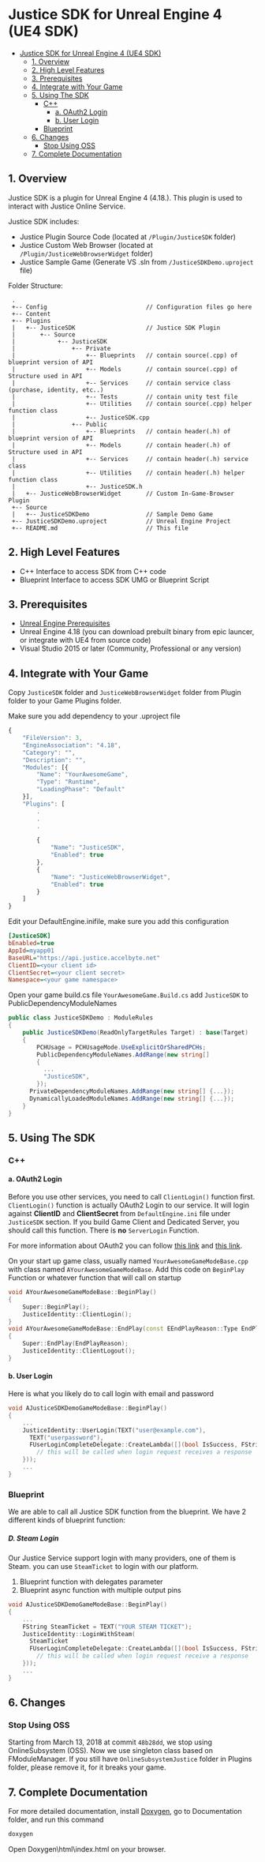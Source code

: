 # Justice SDK for Unreal Engine 4 (UE4 SDK)

- [Justice SDK for Unreal Engine 4 (UE4 SDK)](#justice-sdk-for-unreal-engine-4-ue4-sdk)
    - [1. Overview](#1-overview)
    - [2. High Level Features](#2-high-level-features)
    - [3. Prerequisites](#3-prerequisites)
    - [4. Integrate with Your Game](#4-integrate-with-your-game)
    - [5. Using The SDK](#5-using-the-sdk)
        - [C++](#c)
            - [a. OAuth2 Login](#a-oauth2-login)
            - [b. User Login](#b-user-login)
        - [Blueprint](#blueprint)
    - [6. Changes](#6-changes)
        - [Stop Using OSS](#stop-using-oss)
    - [7. Complete Documentation](#7-complete-documentation)


## 1. Overview

Justice SDK is a plugin for Unreal Engine 4 (4.18.).
This plugin is used to interact with Justice Online Service.

Justice SDK includes:

* Justice Plugin Source Code (located at `/Plugin/JusticeSDK` folder)
* Justice Custom Web Browser (located at `/Plugin/JusticeWebBrowserWidget` folder)
* Justice Sample Game (Generate VS .sln from  `/JusticeSDKDemo.uproject` file)

Folder Structure:

```text
 .
 +-- Config                            // Configuration files go here
 +-- Content
 +-- Plugins
 |   +-- JusticeSDK                    // Justice SDK Plugin
 |       +-- Source
 |            +-- JusticeSDK
 |                +-- Private
 |                    +-- Blueprints   // contain source(.cpp) of blueprint version of API
 |                    +-- Models       // contain source(.cpp) of Structure used in API
 |                    +-- Services     // contain service class (purchase, identity, etc..)
 |                    +-- Tests        // contain unity test file
 |                    +-- Utilities    // contain source(.cpp) helper function class  
 |                    +-- JusticeSDK.cpp
 |                +-- Public
 |                    +-- Blueprints   // contain header(.h) of blueprint version of API
 |                    +-- Models       // contain header(.h) of Structure used in API
 |                    +-- Services     // contain header(.h) service class
 |                    +-- Utilities    // contain header(.h) helper function class  
 |                    +-- JusticeSDK.h
 |   +-- JusticeWebBrowserWidget       // Custom In-Game-Browser Plugin
 +-- Source
 |   +-- JusticeSDKDemo                // Sample Demo Game
 +-- JusticeSDKDemo.uproject           // Unreal Engine Project
 +-- README.md                         // This file
```

## 2. High Level Features

* C++ Interface to access SDK from C++ code
* Blueprint Interface to access SDK UMG or Blueprint Script

## 3. Prerequisites

* [Unreal Engine Prerequisites](https://docs.unrealengine.com/en-US/GettingStarted/RecommendedSpecifications)
* Unreal Engine 4.18 (you can download prebuilt binary from epic launcer, or integrate with UE4 from source code)
* Visual Studio 2015 or later (Community, Professional or any version)

## 4. Integrate with Your Game

Copy `JusticeSDK` folder and `JusticeWebBrowserWidget` folder from Plugin folder to your Game Plugins folder.

Make sure you add dependency to your .uproject file

```javascript
{
    "FileVersion": 3,
    "EngineAssociation": "4.18",
    "Category": "",
    "Description": "",
    "Modules": [{
        "Name": "YourAwesomeGame",
        "Type": "Runtime",
        "LoadingPhase": "Default"
    }],
    "Plugins": [
        .
        .
        .

        {
            "Name": "JusticeSDK",
            "Enabled": true
        }, 
        {
            "Name": "JusticeWebBrowserWidget",
            "Enabled": true
        }
    ]
}
```

Edit your DefaultEngine.inifile, make sure you add this configuration

```ini
[JusticeSDK]
bEnabled=true
AppId=myapp01
BaseURL="https://api.justice.accelbyte.net"
ClientID=<your client id>
ClientSecret=<your client secret>
Namespace=<your game namespace>

```

Open your game build.cs file `YourAwesomeGame.Build.cs` add `JusticeSDK` to PublicDependencyModuleNames

```csharp
public class JusticeSDKDemo : ModuleRules
{
    public JusticeSDKDemo(ReadOnlyTargetRules Target) : base(Target)
    {
        PCHUsage = PCHUsageMode.UseExplicitOrSharedPCHs;
        PublicDependencyModuleNames.AddRange(new string[]
        { 
          ...
          "JusticeSDK",
        });
      PrivateDependencyModuleNames.AddRange(new string[] {...});
      DynamicallyLoadedModuleNames.AddRange(new string[] {...});
    }
}
```

## 5. Using The SDK

### C++

#### a. OAuth2 Login

Before you use other services, you need to call `ClientLogin()` function first.
`ClientLogin()` function is actually OAuth2 Login to our service. It will login against **ClientID** and **ClientSecret** from `DefaultEngine.ini` file under `JusticeSDK` section.
If you build Game Client and Dedicated Server, you should call this function. There is **no** `ServerLogin` Function.

For more information about OAuth2 you can follow [this link](https://oauth.net/2/) and [this link](https://docs.microsoft.com/en-us/azure/active-directory/develop/active-directory-protocols-oauth-code).

On your start up game class, usually named `YourAwesomeGameModeBase.cpp` with class named `AYourAwesomeGameModeBase`. Add this code on `BeginPlay` Function or whatever function that will call on startup

```c++
void AYourAwesomeGameModeBase::BeginPlay()
{
    Super::BeginPlay();
    JusticeIdentity::ClientLogin();
}
void AYourAwesomeGameModeBase::EndPlay(const EEndPlayReason::Type EndPlayReason)
{
    Super::EndPlay(EndPlayReason);
    JusticeIdentity::ClientLogout();
}

```

#### b. User Login

Here is what you likely do to call login with email and password

```c++
void AJusticeSDKDemoGameModeBase::BeginPlay()
{
    ...
    JusticeIdentity::UserLogin(TEXT("user@example.com"), 
      TEXT("userpassword"),
      FUserLoginCompleteDelegate::CreateLambda([](bool IsSuccess, FString ErrorString, UOAuthTokenJustice* token) {
        // this will be called when login request receives a response
    }));
    ...
}
```

### Blueprint

We are able to call all Justice SDK function from the blueprint. We have 2 different kinds of blueprint function:

##### D. Steam Login
Our Justice Service support login with many providers, one of them is Steam.
you can use `SteamTicket` to login with our platform.
1. Blueprint function with delegates parameter 
2. Blueprint async function with multiple output pins

```c++
void AJusticeSDKDemoGameModeBase::BeginPlay()
{
	...
    FString SteamTicket = TEXT("YOUR STEAM TICKET");
    JusticeIdentity::LoginWithSteam(
      SteamTicket
      FUserLoginCompleteDelegate::CreateLambda([](bool IsSuccess, FString ErrorString, UOAuthTokenJustice* token) {
  		// this will be called when login request receive a response 
    }));
    ...
}
```



## 6. Changes

### Stop Using OSS

Starting from March 13, 2018 at commit `48b28dd`, we stop using OnlineSubsystem (OSS). Now we use singleton class based on FModuleManager.
If you still have `OnlineSubsystemJustice` folder in Plugins folder, please remove it, for it breaks your game.
 
## 7. Complete Documentation

For more detailed documentation, install [Doxygen](http://www.doxygen.nl/), go to Documentation folder, and run this command

```bash
doxygen
```

Open Doxygen\html\index.html on your browser.
